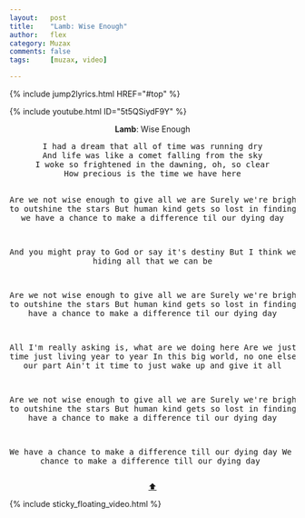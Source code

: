 ```yaml
---
layout:   post
title:    "Lamb: Wise Enough"
author:   flex
category: Muzax
comments: false
tags:     [muzax, video]

---
```


{% include jump2lyrics.html HREF="#top" %}

{% include youtube.html ID="5t5QSiydF9Y" %}

<!-- break -->

<a id="top"></a>
<div id="lyrics"><div class="lyricsheader" style=""><p><center><b>Lamb</b>: Wise Enough</center></p></div>
<center><pre>
I had a dream that all of time was running dry
And life was like a comet falling from the sky
I woke so frightened in the dawning, oh, so clear
How precious is the time we have here

Are we not wise enough to give all we are
Surely we're bright enough to outshine the stars
But human kind gets so lost in finding its way
But we have a chance to make a difference til our dying day

And you might pray to God or say it's destiny
But I think we're just hiding all that we can be

Are we not wise enough to give all we are
Surely we're bright enough to outshine the stars
But human kind gets so lost in finding its way
We have a chance to make a difference til our dying day

All I'm really asking is, what are we doing here
Are we just killing time just living year to year
In this big world, no one else can play our part
Ain't it time to just wake up and give it all

Are we not wise enough to give all we are
Surely we're bright enough to outshine the stars
But human kind gets so lost in finding its way
We have a chance to make a difference til our dying day

We have a chance to make a difference till our dying day
We have a chance to make a difference till our dying day
</pre>
<a href="#top">⬆</a></center></div>

<div class="sticky_floating_video"></div>
{% include sticky_floating_video.html %}